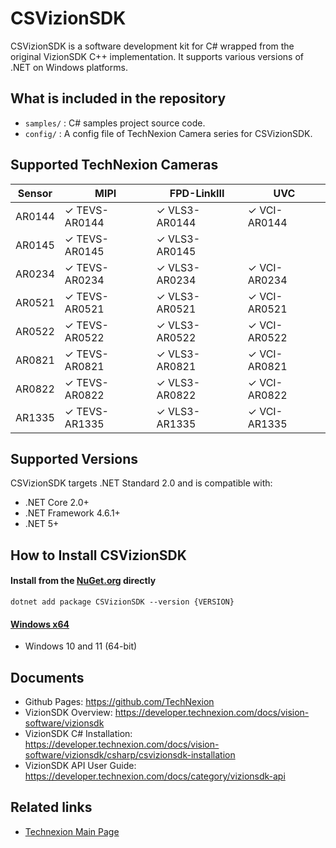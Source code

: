 # CSVizionSDK
CSVizionSDK is a software development kit for C# wrapped from the original VizionSDK C++ implementation. It supports various versions of .NET on Windows platforms.

## What is included in the repository
- `samples/` : C# samples project source code.
- `config/` : A config file of TechNexion Camera series for CSVizionSDK.

## Supported TechNexion Cameras

| Sensor | MIPI           | FPD-LinkIII      | UVC            |
|--------|----------------|------------------|----------------|
| AR0144 | ✓ TEVS-AR0144  | ✓ VLS3-AR0144    | ✓ VCI-AR0144   |
| AR0145 | ✓ TEVS-AR0145  | ✓ VLS3-AR0145    |                |
| AR0234 | ✓ TEVS-AR0234  | ✓ VLS3-AR0234    | ✓ VCI-AR0234   |
| AR0521 | ✓ TEVS-AR0521  | ✓ VLS3-AR0521    | ✓ VCI-AR0521   |
| AR0522 | ✓ TEVS-AR0522  | ✓ VLS3-AR0522    | ✓ VCI-AR0522   |
| AR0821 | ✓ TEVS-AR0821  | ✓ VLS3-AR0821    | ✓ VCI-AR0821   |
| AR0822 | ✓ TEVS-AR0822  | ✓ VLS3-AR0822    | ✓ VCI-AR0822   |
| AR1335 | ✓ TEVS-AR1335  | ✓ VLS3-AR1335    | ✓ VCI-AR1335   |
  
## Supported Versions
CSVizionSDK targets .NET Standard 2.0 and is compatible with:

- .NET Core 2.0+
- .NET Framework 4.6.1+
- .NET 5+

## How to Install CSVizionSDK

#### Install from the [NuGet.org](https://www.nuget.org/packages/CSVizionSDK) directly
```
dotnet add package CSVizionSDK --version {VERSION}
```

#### [Windows x64](https://developer.technexion.com/docs/vision-software/vizionsdk/csharp/csvizionsdk-installation#windows-x64)
- Windows 10 and 11 (64-bit)
  
## Documents
- Github Pages: https://github.com/TechNexion
- VizionSDK Overview: https://developer.technexion.com/docs/vision-software/vizionsdk
- VizionSDK C# Installation: https://developer.technexion.com/docs/vision-software/vizionsdk/csharp/csvizionsdk-installation
- VizionSDK API User Guide: https://developer.technexion.com/docs/category/vizionsdk-api

## Related links

- [Technexion Main Page](https://www.technexion.com/)
